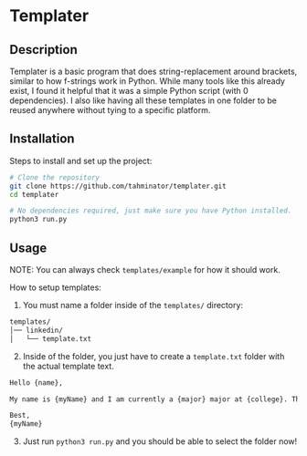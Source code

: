 # Templater

## Description

Templater is a basic program that does string-replacement around brackets,
similar to how f-strings work in Python. While many tools like this already exist,
I found it helpful that it was a simple Python script (with 0 dependencies). 
I also like having all these templates in one folder to be reused anywhere without 
tying to a specific platform.

## Installation

Steps to install and set up the project:

```sh
# Clone the repository
git clone https://github.com/tahminator/templater.git
cd templater

# No dependencies required, just make sure you have Python installed.
python3 run.py
```

## Usage

NOTE: You can always check `templates/example` for how it should work.

How to setup templates:

1. You must name a folder inside of the `templates/` directory:

  ```txt
  templates/
  │── linkedin/
  │   └── template.txt
  ```

2. Inside of the folder, you just have to create a `template.txt` folder with the actual template text.

  ```txt
  Hello {name},

  My name is {myName} and I am currently a {major} major at {college}. Thank you!

  Best,
  {myName}
  ```

3. Just run `python3 run.py` and you should be able to select the folder now!
